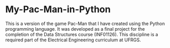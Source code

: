 # My-Pac-Man-in-Python
This is a version of the game Pac-Man that I have created using the Python programming language. It was developed as a final project for the completion of the Data Structures course (INF01126). This discipline is a required part of the Electrical Engineering curriculum at UFRGS.
